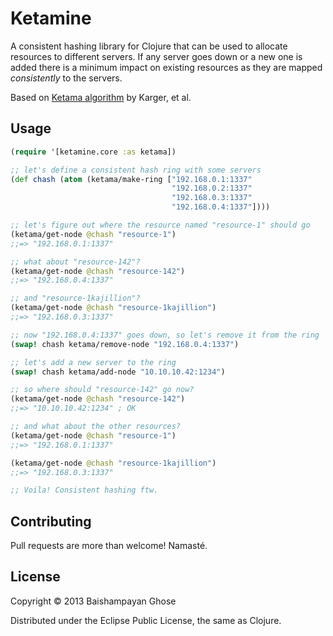 # Ketamine

A consistent hashing library for Clojure that can be used to allocate
resources to different servers. If any server goes down or a new one is
added there is a minimum impact on existing resources as they are mapped
*consistently* to the servers.

Based on [Ketama algorithm](http://dl.acm.org/citation.cfm?id=258660) by
Karger, et al.


## Usage

```Clojure
(require '[ketamine.core :as ketama])

;; let's define a consistent hash ring with some servers
(def chash (atom (ketama/make-ring ["192.168.0.1:1337"
                                    "192.168.0.2:1337"
                                    "192.168.0.3:1337"
                                    "192.168.0.4:1337"])))

;; let's figure out where the resource named "resource-1" should go
(ketama/get-node @chash "resource-1")
;;=> "192.168.0.1:1337"

;; what about "resource-142"?
(ketama/get-node @chash "resource-142")
;;=> "192.168.0.4:1337"

;; and "resource-1kajillion"?
(ketama/get-node @chash "resource-1kajillion")
;;=> "192.168.0.3:1337"

;; now "192.168.0.4:1337" goes down, so let's remove it from the ring
(swap! chash ketama/remove-node "192.168.0.4:1337")

;; let's add a new server to the ring
(swap! chash ketama/add-node "10.10.10.42:1234")

;; so where should "resource-142" go now?
(ketama/get-node @chash "resource-142")
;;=> "10.10.10.42:1234" ; OK

;; and what about the other resources?
(ketama/get-node @chash "resource-1")
;;=> "192.168.0.1:1337"

(ketama/get-node @chash "resource-1kajillion")
;;=> "192.168.0.3:1337"

;; Voila! Consistent hashing ftw.

```

## Contributing

Pull requests are more than welcome! Namasté.

## License

Copyright © 2013 Baishampayan Ghose

Distributed under the Eclipse Public License, the same as Clojure.
